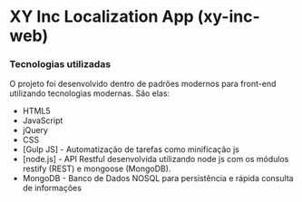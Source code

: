 # XY Inc Localization App (xy-inc-web)

### Tecnologias utilizadas

O projeto foi desenvolvido dentro de padrões modernos para front-end utilizando tecnologias modernas. São elas:

* HTML5
* JavaScript
* jQuery
* CSS
* [Gulp JS] - Automatização de tarefas como minificação js
* [node.js] - API Restful desenvolvida utilizando node js com os módulos restify (REST) e mongoose (MongoDB).
* MongoDB - Banco de Dados NOSQL para persistência e rápida consulta de informações
